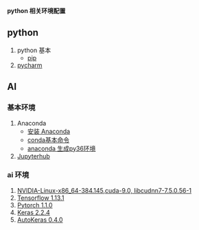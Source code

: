 **python 相关环境配置**


## python 
1. python 基本
    - [pip](./python/pip.md)
1. [pycharm](pycharm.md)


## AI

### 基本环境
1. Anaconda
    - [安装 Anaconda](anaconda/install_anaconda.md)
    - [conda基本命令](anaconda/conda_cmd.md)
    - [anaconda 生成py36环境](anaconda/py37_To_py36.md)
1. [Jupyterhub](jupyter/jupyterhub_service.md)


### ai 环境
1. [NVIDIA-Linux-x86_64-384.145,cuda-9.0, libcudnn7-7.5.0.56-1](ml/nvidia_cuda/)
1. [Tensorflow 1.13.1](ml/tesorflow/tesorflow.md)
1. [Pytorch 1.1.0](ml/pytorch/pytorch.md)
1. [Keras 2.2.4](ml/keras/keras.md)
1. [AutoKeras 0.4.0](ml/autokeras/autokeras.md)